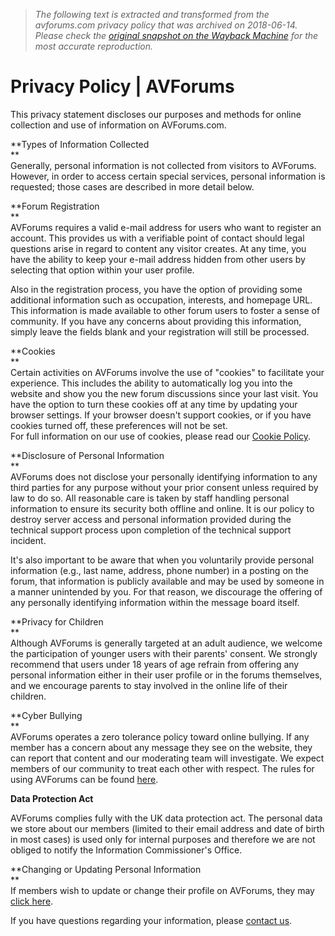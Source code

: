 > *The following text is extracted and transformed from the avforums.com privacy policy that was archived on 2018-06-14. Please check the [original snapshot on the Wayback Machine](https://web.archive.org/web/20180614233827id_/https%3A//www.avforums.com/pages/privacy-policy) for the most accurate reproduction.*

# Privacy Policy | AVForums

This privacy statement discloses our purposes and methods for online collection and use of information on AVForums.com.

**Types of Information Collected  
**  
Generally, personal information is not collected from visitors to AVForums. However, in order to access certain special services, personal information is requested; those cases are described in more detail below.

**Forum Registration  
**  
AVForums requires a valid e-mail address for users who want to register an account. This provides us with a verifiable point of contact should legal questions arise in regard to content any visitor creates. At any time, you have the ability to keep your e-mail address hidden from other users by selecting that option within your user profile.

Also in the registration process, you have the option of providing some additional information such as occupation, interests, and homepage URL. This information is made available to other forum users to foster a sense of community. If you have any concerns about providing this information, simply leave the fields blank and your registration will still be processed.

**Cookies  
**  
Certain activities on AVForums involve the use of "cookies" to facilitate your experience. This includes the ability to automatically log you into the website and show you the new forum discussions since your last visit. You have the option to turn these cookies off at any time by updating your browser settings. If your browser doesn't support cookies, or if you have cookies turned off, these preferences will not be set.  
For full information on our use of cookies, please read our [Cookie Policy](https://www.avforums.com/help/cookies).

**Disclosure of Personal Information  
**  
AVForums does not disclose your personally identifying information to any third parties for any purpose without your prior consent unless required by law to do so. All reasonable care is taken by staff handling personal information to ensure its security both offline and online. It is our policy to destroy server access and personal information provided during the technical support process upon completion of the technical support incident.

It's also important to be aware that when you voluntarily provide personal information (e.g., last name, address, phone number) in a posting on the forum, that information is publicly available and may be used by someone in a manner unintended by you. For that reason, we discourage the offering of any personally identifying information within the message board itself.

**Privacy for Children  
**  
Although AVForums is generally targeted at an adult audience, we welcome the participation of younger users with their parents' consent. We strongly recommend that users under 18 years of age refrain from offering any personal information either in their user profile or in the forums themselves, and we encourage parents to stay involved in the online life of their children.

**Cyber Bullying  
**  
AVForums operates a zero tolerance policy toward online bullying. If any member has a concern about any message they see on the website, they can report that content and our moderating team will investigate. We expect members of our community to treat each other with respect. The rules for using AVForums can be found [here](https://web.archive.org/web/20180614233827id_/https://www.avforums.com/pages/privacy-policy/pages/rules/).

**Data Protection Act**

AVForums complies fully with the UK data protection act. The personal data we store about our members (limited to their email address and date of birth in most cases) is used only for internal purposes and therefore we are not obliged to notify the Information Commissioner's Office.

**Changing or Updating Personal Information  
**  
If members wish to update or change their profile on AVForums, they may [click here](https://web.archive.org/web/20180614233827id_/https://www.avforums.com/pages/privacy-policy/account/personal-details/).

If you have questions regarding your information, please [contact us](https://web.archive.org/web/20180614233827id_/https://www.avforums.com/pages/privacy-policy/pages/contact-us/).
